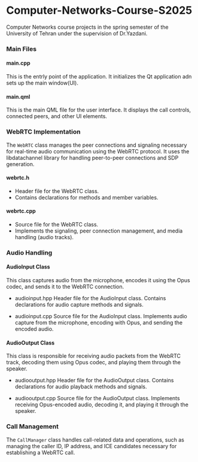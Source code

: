 # Computer-Networks-Course-S2025
Computer Networks course projects in the spring semester of the University of Tehran under the supervision of Dr.Yazdani. 

### Main Files
#### main.cpp
This is the entrly point of the application. It initializes the Qt application adn sets up the main window(UI).
#### main.qml
This is the main QML file for the user interface. It displays the call controls, connected peers, and other UI elements.

### WebRTC Implementation
The `WebRTC` class manages the peer connections and signaling necessary for real-time audio communication using the WebRTC protocol. It uses the libdatachannel library for handling peer-to-peer connections and SDP generation.
#### webrtc.h
- Header file for the WebRTC class.
- Contains declarations for methods and member variables.
#### webrtc.cpp
- Source file for the WebRTC class.
- Implements the signaling, peer connection management, and media handling (audio tracks).

### Audio Handling
#### AudioInput Class
This class captures audio from the microphone, encodes it using the Opus codec, and sends it to the WebRTC connection.
- audioinput.hpp
Header file for the AudioInput class.
Contains declarations for audio capture methods and signals.

- audioinput.cpp
Source file for the AudioInput class.
Implements audio capture from the microphone, encoding with Opus, and sending the encoded audio.
#### AudioOutput Class
This class is responsible for receiving audio packets from the WebRTC track, decoding them using Opus codec, and playing them through the speaker.

- audiooutput.hpp
Header file for the AudioOutput class.
Contains declarations for audio playback methods and signals.

- audiooutput.cpp
Source file for the AudioOutput class.
Implements receiving Opus-encoded audio, decoding it, and playing it through the speaker.

### Call Management
The `CallManager` class handles call-related data and operations, such as managing the caller ID, IP address, and ICE candidates necessary for establishing a WebRTC call.

<!-- ### Signaling Server (Optional) -->